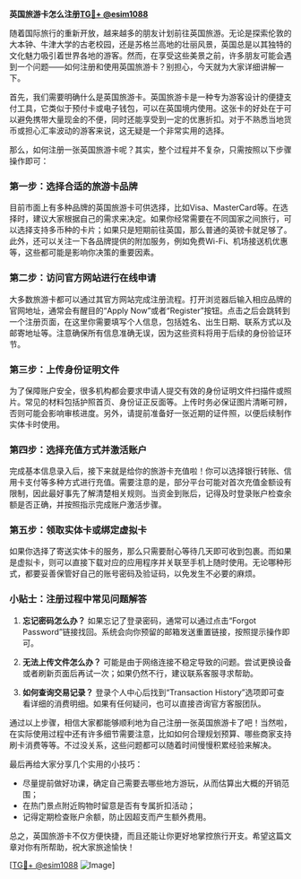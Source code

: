 **英国旅游卡怎么注册[TG💪+ @esim1088](https://t.me/s/esim1088)**

随着国际旅行的重新开放，越来越多的朋友计划前往英国旅游。无论是探索伦敦的大本钟、牛津大学的古老校园，还是苏格兰高地的壮丽风景，英国总是以其独特的文化魅力吸引着世界各地的游客。然而，在享受这些美景之前，许多朋友可能会遇到一个问题——如何注册和使用英国旅游卡？别担心，今天就为大家详细讲解一下。

首先，我们需要明确什么是英国旅游卡。英国旅游卡是一种专为游客设计的便捷支付工具，它类似于预付卡或电子钱包，可以在英国境内使用。这张卡的好处在于可以避免携带大量现金的不便，同时还能享受到一定的优惠折扣。对于不熟悉当地货币或担心汇率波动的游客来说，这无疑是一个非常实用的选择。

那么，如何注册一张英国旅游卡呢？其实，整个过程并不复杂，只需按照以下步骤操作即可：

### 第一步：选择合适的旅游卡品牌
目前市面上有多种品牌的英国旅游卡可供选择，比如Visa、MasterCard等。在选择时，建议大家根据自己的需求来决定。如果你经常需要在不同国家之间旅行，可以选择支持多币种的卡片；如果只是短期前往英国，那么普通的英镑卡就足够了。此外，还可以关注一下各品牌提供的附加服务，例如免费Wi-Fi、机场接送机优惠等，这些都可能是影响你决策的重要因素。

### 第二步：访问官方网站进行在线申请
大多数旅游卡都可以通过其官方网站完成注册流程。打开浏览器后输入相应品牌的官网地址，通常会有醒目的“Apply Now”或者“Register”按钮。点击之后会跳转到一个注册页面，在这里你需要填写个人信息，包括姓名、出生日期、联系方式以及邮寄地址等。注意确保所有信息准确无误，因为这些资料将用于后续的身份验证环节。

### 第三步：上传身份证明文件
为了保障账户安全，很多机构都会要求申请人提交有效的身份证明文件扫描件或照片。常见的材料包括护照首页、身份证正反面等。上传时务必保证图片清晰可辨，否则可能会影响审核进度。另外，请提前准备好一张近期的证件照，以便后续制作实体卡时使用。

### 第四步：选择充值方式并激活账户
完成基本信息录入后，接下来就是给你的旅游卡充值啦！你可以选择银行转账、信用卡支付等多种方式进行充值。需要注意的是，部分平台可能对首次充值金额设有限制，因此最好事先了解清楚相关规则。当资金到账后，记得及时登录账户检查余额是否正确，并按照指示完成账户激活步骤。

### 第五步：领取实体卡或绑定虚拟卡
如果你选择了寄送实体卡的服务，那么只需要耐心等待几天即可收到包裹。而如果是虚拟卡，则可以直接下载对应的应用程序并关联至手机上随时使用。无论哪种形式，都要妥善保管好自己的账号密码及验证码，以免发生不必要的麻烦。

### 小贴士：注册过程中常见问题解答
1. **忘记密码怎么办？**
   如果忘记了登录密码，通常可以通过点击“Forgot Password”链接找回。系统会向你预留的邮箱发送重置链接，按照提示操作即可。

2. **无法上传文件怎么办？**
   可能是由于网络连接不稳定导致的问题。尝试更换设备或者刷新页面后再试一次；如果仍然不行，建议联系客服寻求帮助。

3. **如何查询交易记录？**
   登录个人中心后找到“Transaction History”选项即可查看详细的消费明细。如果有任何疑问，也可以直接咨询官方客服团队。

通过以上步骤，相信大家都能够顺利地为自己注册一张英国旅游卡了吧！当然啦，在实际使用过程中还有许多细节需要注意，比如如何合理规划预算、哪些商家支持刷卡消费等等。不过没关系，这些问题都可以随着时间慢慢积累经验来解决。

最后再给大家分享几个实用的小技巧：
- 尽量提前做好功课，确定自己需要去哪些地方游玩，从而估算出大概的开销范围；
- 在热门景点附近购物时留意是否有专属折扣活动；
- 记得定期检查账户余额，防止因超支而产生额外费用。

总之，英国旅游卡不仅方便快捷，而且还能让你更好地掌控旅行开支。希望这篇文章对你有所帮助，祝大家旅途愉快！

[[TG💪+ @esim1088](https://t.me/s/esim1088) ![Image](https://i.postimg.cc/4NQfJmqS/Snipaste-2025-05-13-00-14-12.png)]